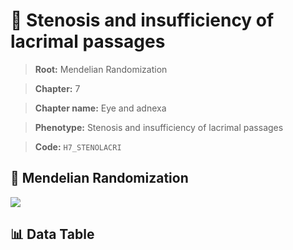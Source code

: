 # 🧪 Stenosis and insufficiency of lacrimal passages

> **Root:** Mendelian Randomization

> **Chapter:** 7  

> **Chapter name:** Eye and adnexa

> **Phenotype:** Stenosis and insufficiency of lacrimal passages  

> **Code:** `H7_STENOLACRI`

## 🧬 Mendelian Randomization  

<img src="/MR/Figures/Forward/H7_STENOLACRI.png"/>

## 📊 Data Table

<CsvTableMRF src="/MR_Data/Forward/H7_STENOLACRI.csv"/>
